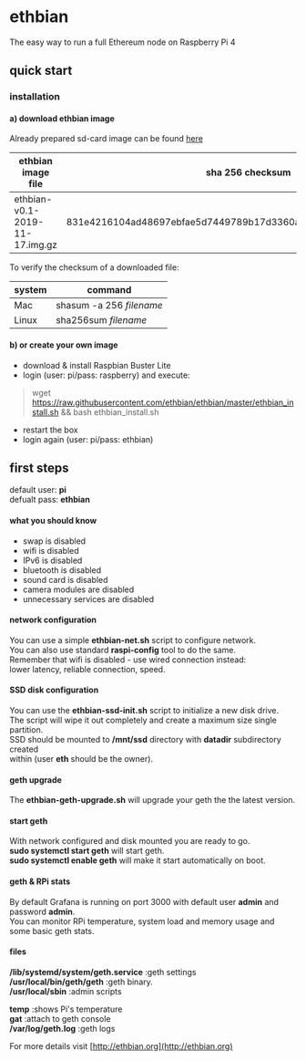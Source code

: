 # ethbian

The easy way to run a full Ethereum node on Raspberry Pi 4

## quick start

### installation

#### a) download ethbian image

Already prepared sd-card image can be found [here](http://ethbian.org/downloads/ethbian-v0.1-2019-11-17.img.gz)

| ethbian image file             | sha 256 checksum                                                 |
| ------------------------------ | ---------------------------------------------------------------- |
| ethbian-v0.1-2019-11-17.img.gz | 831e4216104ad48697ebfae5d7449789b17d3360a4c0a0b279c974057dcad3c2 |

To verify the checksum of a downloaded file:

| system | command                  |
| ------ | ------------------------ |
| Mac    | shasum -a 256 _filename_ |
| Linux  | sha256sum _filename_        |

#### b) or create your own image

- download & install Raspbian Buster Lite
- login (user: pi/pass: raspberry) and execute:

> wget https://raw.githubusercontent.com/ethbian/ethbian/master/ethbian_install.sh && bash ethbian_install.sh

- restart the box
- login again (user: pi/pass: ethbian)

## first steps

default user: **pi**  
defualt pass: **ethbian**

#### what you should know

- swap is disabled
- wifi is disabled
- IPv6 is disabled
- bluetooth is disabled
- sound card is disabled
- camera modules are disabled
- unnecessary services are disabled

#### network configuration

You can use a simple **ethbian-net.sh** script to configure network.  
You can also use standard **raspi-config** tool to do the same.  
Remember that wifi is disabled - use wired connection instead:  
lower latency, reliable connection, speed.

#### SSD disk configuration

You can use the **ethbian-ssd-init.sh** script to initialize a new disk drive.  
The script will wipe it out completely and create a maximum size single partition.  
SSD should be mounted to **/mnt/ssd** directory with **datadir** subdirectory created  
within (user **eth** should be the owner).

#### geth upgrade

The **ethbian-geth-upgrade.sh** will upgrade your geth the the latest version.

#### start geth

With network configured and disk mounted you are ready to go.  
**sudo systemctl start geth** will start geth.  
**sudo systemctl enable geth** will make it start automatically on boot.

#### geth & RPi stats

By default Grafana is running on port 3000 with default user **admin** and password **admin**.  
You can monitor RPi temperature, system load and memory usage and some basic geth stats.

#### files

**/lib/systemd/system/geth.service** :geth settings  
**/usr/local/bin/geth/geth** :geth binary.  
**/usr/local/sbin** :admin scripts

**temp** :shows Pi's temperature  
**gat** :attach to geth console  
**/var/log/geth.log** :geth logs

For more details visit [http://ethbian.org](http://ethbian.org)
